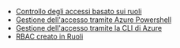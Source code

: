 - [Controllo degli accessi basato sui ruoli](../articles/active-directory/role-based-access-control-configure.md)
- [Gestione dell'accesso tramite Azure Powershell](../articles/active-directory/role-based-access-control-manage-access-powershell.md)
- [Gestione dell'accesso tramite la CLI di Azure](../articles/active-directory/role-based-access-control-manage-access-azure-cli.md)
- [RBAC creato in Ruoli](../articles/active-directory/role-based-access-built-in-roles.md)

<!---HONumber=AcomDC_0302_2016-->